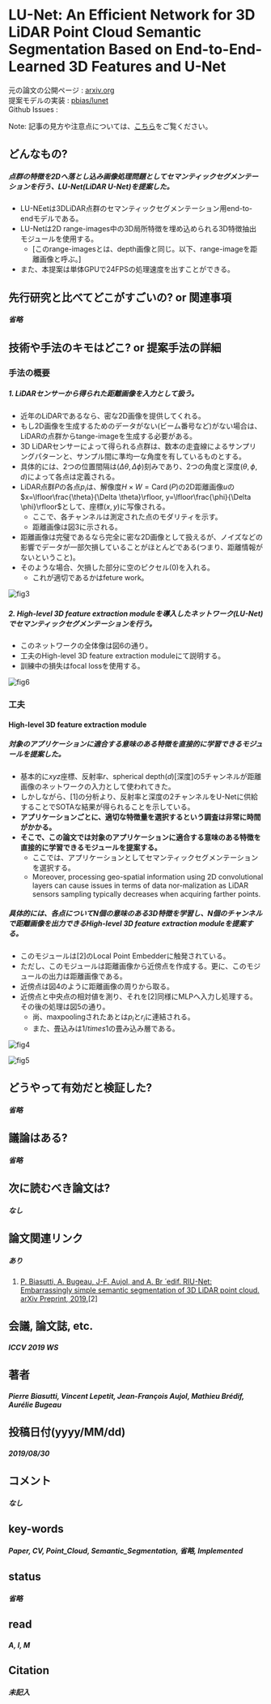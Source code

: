 # LU-Net: An Efficient Network for 3D LiDAR Point Cloud Semantic Segmentation Based on End-to-End-Learned 3D Features and U-Net

元の論文の公開ページ : [arxiv.org](https://arxiv.org/abs/1908.11656)  
提案モデルの実装 : [pbias/lunet](https://github.com/pbias/lunet)  
Github Issues : []()  

Note: 記事の見方や注意点については、[こちら](/)をご覧ください。

## どんなもの?
##### 点群の特徴を2Dへ落とし込み画像処理問題としてセマンティックセグメンテーションを行う、LU-Net(LiDAR U-Net)を提案した。
- LU-NEetは3DLiDAR点群のセマンティックセグメンテーション用end-to-endモデルである。
- LU-Netは2D range-images中の3D局所特徴を埋め込められる3D特徴抽出モジュールを使用する。
  - [このrange-imagesとは、depth画像と同じ。以下、range-imageを距離画像と呼ぶ。]
- また、本提案は単体GPUで24FPSの処理速度を出すことができる。

## 先行研究と比べてどこがすごいの? or 関連事項
##### 省略

## 技術や手法のキモはどこ? or 提案手法の詳細
### 手法の概要
##### 1. LiDARセンサーから得られた距離画像を入力として扱う。
- 近年のLiDARであるなら、密な2D画像を提供してくれる。
- もし2D画像を生成するためのデータがない(ビーム番号など)がない場合は、LiDARの点群からtange-imageを生成する必要がある。
- 3D LiDARセンサーによって得られる点群は、数本の走査線によるサンプリングパターンと、サンプル間に準均一な角度を有しているものとする。
- 具体的には、2つの位置間隔は$(\Delta \theta, \Delta \phi)$刻みであり、2つの角度と深度$(\theta, \phi, d)$によって各点は定義される。
- LiDAR点群$P$の各点$p_ i$は、解像度$H \times W=\operatorname{Card}(P)$の2D距離画像$u$の$x=\lfloor\frac{\theta}{\Delta \theta}\rfloor, y=\lfloor\frac{\phi}{\Delta \phi}\rfloor$として、座標($x,y$)に写像される。
  - ここで、各チャンネルは測定された点のモダリティを示す。
  - 距離画像は図3に示される。
- 距離画像は完璧であるなら完全に密な2D画像として扱えるが、ノイズなどの影響でデータが一部欠損していることがほとんどである(つまり、距離情報がないということ)。
- そのような場合、欠損した部分に空のピクセル(0)を入れる。
  - これが適切であるかはfeture work。

![fig3](img/LAENf3LPCSSBoE3FaU/fig3.png)

##### 2. High-level 3D feature extraction moduleを導入したネットワーク(LU-Net)でセマンティックセグメンテーションを行う。
- このネットワークの全体像は図6の通り。
- 工夫のHigh-level 3D feature extraction moduleにて説明する。
- 訓練中の損失はfocal lossを使用する。

![fig6](img/LAENf3LPCSSBoE3FaU/fig6.png)

### 工夫
#### High-level 3D feature extraction module
##### 対象のアプリケーションに適合する意味のある特徴を直接的に学習できるモジュールを提案した。
- 基本的に$xyz$座標、反射率$r$、spherical depth($d$)[深度]の5チャンネルが距離画像のネットワークの入力として使われてきた。
- しかしながら、[1]の分析より、反射率と深度の2チャンネルをU-Netに供給することでSOTAな結果が得られることを示している。
- **アプリケーションごとに、適切な特徴量を選択するという調査は非常に時間がかかる。**
- **そこで、この論文では対象のアプリケーションに適合する意味のある特徴を直接的に学習できるモジュールを提案する。**
  - ここでは、アプリケーションとしてセマンティックセグメンテーションを選択する。
  - Moreover, processing geo-spatial information using 2D convolutional layers can cause issues in terms of data nor-malization as LiDAR sensors sampling typically decreases when acquiring farther points. 

##### 具体的には、各点について$N$個の意味のある3D特徴を学習し、$N$個のチャンネルで距離画像を出力できるHigh-level 3D feature extraction moduleを提案する。
- このモジュールは[2]のLocal Point Embedderに触発されている。
- ただし、このモジュールは距離画像から近傍点を作成する。更に、このモジュールの出力は距離画像である。
- 近傍点は図4のように距離画像の周りから取る。
- 近傍点と中央点の相対値を測り、それを[2]同様にMLPへ入力し処理する。その後の処理は図5の通り。
  - 尚、maxpoolingされたあとは$p_ i$と$r_ i$に連結される。
  - また、畳込みは$1/times1$の畳み込み層である。

![fig4](img/LAENf3LPCSSBoE3FaU/fig4.png)

![fig5](img/LAENf3LPCSSBoE3FaU/fig5.png)


## どうやって有効だと検証した?
##### 省略

## 議論はある?
##### 省略

## 次に読むべき論文は?
##### なし

## 論文関連リンク
##### あり
1. [P. Biasutti, A. Bugeau, J-F. Aujol, and A. Br ́ edif. RIU-Net: Embarrassingly simple semantic segmentation of 3D LiDAR point cloud. arXiv Preprint, 2019.](https://arxiv.org/abs/1905.08748)[2]

## 会議, 論文誌, etc.
##### ICCV 2019 WS

## 著者
##### Pierre Biasutti, Vincent Lepetit, Jean-François Aujol, Mathieu Brédif, Aurélie Bugeau

## 投稿日付(yyyy/MM/dd)
##### 2019/08/30

## コメント
##### なし

## key-words
##### Paper, CV, Point_Cloud, Semantic_Segmentation, 省略, Implemented

## status
##### 省略

## read
##### A, I, M

## Citation
##### 未記入
